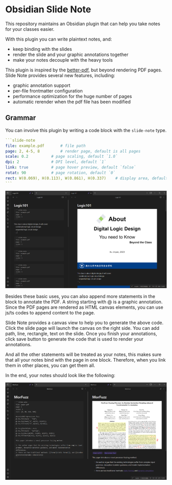 # Obsidian Slide Note

This repository maintains an Obsidian plugin that can help you take notes for your classes easier.

With this plugin you can write plaintext notes, and:

- keep binding with the slides
- render the slide and your graphic annotations together
- make your notes decouple with the heavy tools

This plugin is inspired by the [better-pdf](https://github.com/MSzturc/obsidian-better-pdf-plugin), but beyond rendering PDF pages.
Slide Note provides several new features, including:

- graphic annotation support
- per-file frontmatter configuration
- performance optimization for the huge number of pages
- automatic rerender when the pdf file has been modified

## Grammar

You can involve this plugin by writing a code block with the `slide-note` type.

`````yaml
```slide-note
file: example.pdf		# file path 
page: 2, 4-5, 8			# render page, default is all pages
scale: 0.2			# page scaling, default `1.0`
dpi: 2				# DPI level, default `1`
link: true			# page hover preview, default `false`
rotat: 90			# page rotation, default `0`
rect: W(0.069), H(0.113), W(0.861), H(0.337)	# display area, default is full page
```
`````

![basic usage](doc/basic.png)

Besides these basic uses, you can also append more statements in the block to annotate the PDF.
A string starting with @ is a graphic annotation.
Since the PDF pages are rendered as HTML canvas elements, you can use js/ts codes to append content to the page.

Slide Note provides a canvas view to help you to generate the above code.
Click the slide page will launch the canvas on the right side.
You can add path, line, rectangle, text on the slide.
Once you finish your annotations, click save button to generate the code that is used to render your annotations.

And all the other statements will be treated as your notes, this makes sure that all your notes bind with the page in one block.
Therefore, when you link them in other places, you can get them all.

In the end, your notes should look like the following:

![advance usage](doc/advance.png)

